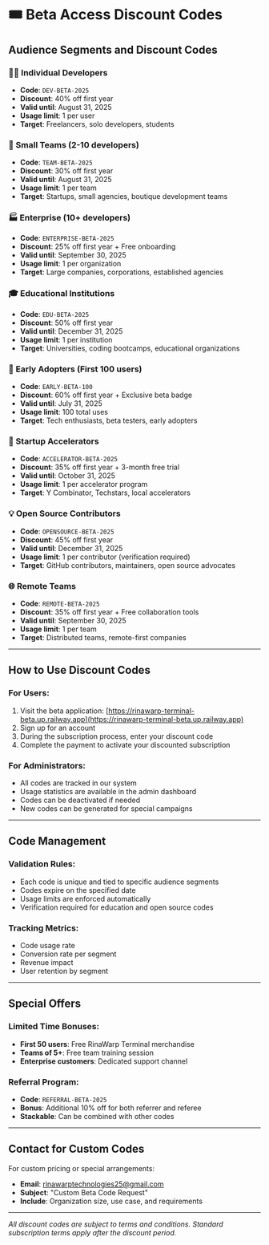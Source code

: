 # 🎟️ Beta Access Discount Codes

## Audience Segments and Discount Codes

### 👨‍💻 Individual Developers
- **Code**: `DEV-BETA-2025`
- **Discount**: 40% off first year
- **Valid until**: August 31, 2025
- **Usage limit**: 1 per user
- **Target**: Freelancers, solo developers, students

### 🏢 Small Teams (2-10 developers)
- **Code**: `TEAM-BETA-2025`
- **Discount**: 30% off first year
- **Valid until**: August 31, 2025
- **Usage limit**: 1 per team
- **Target**: Startups, small agencies, boutique development teams

### 🏭 Enterprise (10+ developers)
- **Code**: `ENTERPRISE-BETA-2025`
- **Discount**: 25% off first year + Free onboarding
- **Valid until**: September 30, 2025
- **Usage limit**: 1 per organization
- **Target**: Large companies, corporations, established agencies

### 🎓 Educational Institutions
- **Code**: `EDU-BETA-2025`
- **Discount**: 50% off first year
- **Valid until**: December 31, 2025
- **Usage limit**: 1 per institution
- **Target**: Universities, coding bootcamps, educational organizations

### 🌟 Early Adopters (First 100 users)
- **Code**: `EARLY-BETA-100`
- **Discount**: 60% off first year + Exclusive beta badge
- **Valid until**: July 31, 2025
- **Usage limit**: 100 total uses
- **Target**: Tech enthusiasts, beta testers, early adopters

### 🚀 Startup Accelerators
- **Code**: `ACCELERATOR-BETA-2025`
- **Discount**: 35% off first year + 3-month free trial
- **Valid until**: October 31, 2025
- **Usage limit**: 1 per accelerator program
- **Target**: Y Combinator, Techstars, local accelerators

### 💡 Open Source Contributors
- **Code**: `OPENSOURCE-BETA-2025`
- **Discount**: 45% off first year
- **Valid until**: December 31, 2025
- **Usage limit**: 1 per contributor (verification required)
- **Target**: GitHub contributors, maintainers, open source advocates

### 🌐 Remote Teams
- **Code**: `REMOTE-BETA-2025`
- **Discount**: 35% off first year + Free collaboration tools
- **Valid until**: September 30, 2025
- **Usage limit**: 1 per team
- **Target**: Distributed teams, remote-first companies

---

## How to Use Discount Codes

### For Users:
1. Visit the beta application: [https://rinawarp-terminal-beta.up.railway.app](https://rinawarp-terminal-beta.up.railway.app)
2. Sign up for an account
3. During the subscription process, enter your discount code
4. Complete the payment to activate your discounted subscription

### For Administrators:
- All codes are tracked in our system
- Usage statistics are available in the admin dashboard
- Codes can be deactivated if needed
- New codes can be generated for special campaigns

---

## Code Management

### Validation Rules:
- Each code is unique and tied to specific audience segments
- Codes expire on the specified date
- Usage limits are enforced automatically
- Verification required for education and open source codes

### Tracking Metrics:
- Code usage rate
- Conversion rate per segment
- Revenue impact
- User retention by segment

---

## Special Offers

### Limited Time Bonuses:
- **First 50 users**: Free RinaWarp Terminal merchandise
- **Teams of 5+**: Free team training session
- **Enterprise customers**: Dedicated support channel

### Referral Program:
- **Code**: `REFERRAL-BETA-2025`
- **Bonus**: Additional 10% off for both referrer and referee
- **Stackable**: Can be combined with other codes

---

## Contact for Custom Codes

For custom pricing or special arrangements:
- **Email**: [rinawarptechnologies25@gmail.com](mailto:rinawarptechnologies25@gmail.com)
- **Subject**: "Custom Beta Code Request"
- **Include**: Organization size, use case, and requirements

---

*All discount codes are subject to terms and conditions. Standard subscription terms apply after the discount period.*
